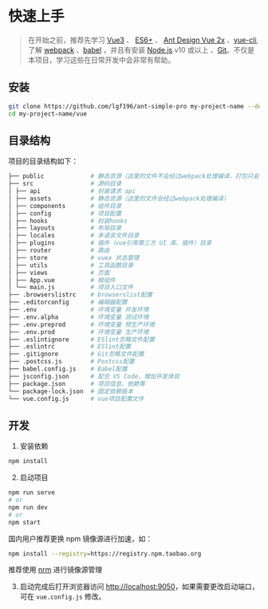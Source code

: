 # 快速上手

> 在开始之前，推荐先学习 [Vue3](https://v3.cn.vuejs.org/) 、 [ES6+](http://es6.ruanyifeng.com/) 、 [Ant Design Vue 2x](https://2x.antdv.com/docs/vue/introduce-cn/) 、[vue-cli](https://cli.vuejs.org/zh/), 了解 [webpack](https://webpack.js.org/) 、[babel](https://babel.dev/) ，并且有安装 [Node.js](https://nodejs.org/) v10 或以上 、[Git](https://git-scm.com/)。不仅是本项目，学习这些在日常开发中会非常有帮助。

## 安装

```bash
git clone https://github.com/lgf196/ant-simple-pro my-project-name --depth=1
cd my-project-name/vue
```

## 目录结构

项目的目录结构如下：

```bash
├── public             # 静态资源（这里的文件不会经过webpack处理编译，打包只会单纯的复制）
├── src                # 源码目录
│ ├── api              # 封装请求 api
│ ├── assets           # 静态资源（这里的文件会经过webpack处理编译）
│ ├── components       # 组件目录
│ ├── config           # 项目配置
│ ├── hooks            # 封装hooks
│ ├── layouts          # 布局目录
│ ├── locales          # 多语言文件目录
│ ├── plugins          # 插件（vue引用第三方 UI 库、插件）目录
│ ├── router           # 路由
│ ├── store            # vuex 状态管理
│ ├── utils            # 工具函数目录
│ ├── views            # 页面
│ ├── App.vue          # 根组件
│ └── main.js          # 项目入口文件
├── .browserslistrc    # browserslist配置
├── .editorconfig      # 编辑器配置
├── .env               # 环境变量 开发环境
├── .env.alpha         # 环境变量 测试环境
├── .env.preprod       # 环境变量 预生产环境
├── .env.prod          # 环境变量 生产环境
├── .eslintignore      # ESlint忽略文件配置
├── .eslintrc          # ESlint配置
├── .gitignore         # Git忽略文件配置
├── .postcss.js        # Postcss配置
├── babel.config.js    # Babel配置
├── jsconfig.json      # 配合 VS Code，增加开发体验
├── package.json       # 项目信息、依赖等
└── package-lock.json  # 固定依赖版本
└── vue.config.js      # vue项目配置文件
```

## 开发

1. 安装依赖

```bash
npm install
```

2. 启动项目
```bash
npm run serve
# or
npm run dev
# or
npm start
```
国内用户推荐更换 npm 镜像源进行加速，如：
```bash
npm install --registry=https://registry.npm.taobao.org
```
推荐使用 [nrm](https://github.com/Pana/nrm) 进行镜像源管理

3. 启动完成后打开浏览器访问 [http://localhost:9050](http://localhost:3000)，如果需要更改启动端口，可在 `vue.config.js` 修改。